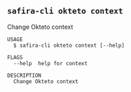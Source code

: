 <!-- order:25 -->
<!-- PLEASE! Don't edit this file, auto generated! -->

## `safira-cli okteto context`

Change Okteto context

```
USAGE
  $ safira-cli okteto context [--help]

FLAGS
  --help  help for context

DESCRIPTION
  Change Okteto context
```
